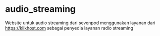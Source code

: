 # audio_streaming
Website untuk audio streaming dari sevenpod menggunakan layanan dari https://klikhost.com sebagai penyedia layanan radio streaming
